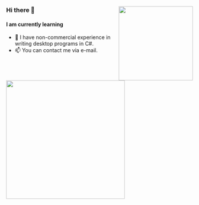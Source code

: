###

<img align="right" width="200" src="https://user-images.githubusercontent.com/36339434/123995405-f7e2d980-d9d6-11eb-943c-f7cb740c5b29.png">

### Hi there 👋 


#### I am currently learning

- 🔭 I have non-commercial experience in writing desktop programs in C#.
- 📫 You can contact me via e-mail.

<p><a href="https://www.codewars.com/users/yevhenii-sir"><img align="center" width="320" src="https://www.codewars.com/users/yevhenii-sir/badges/large"></a></p>

###
